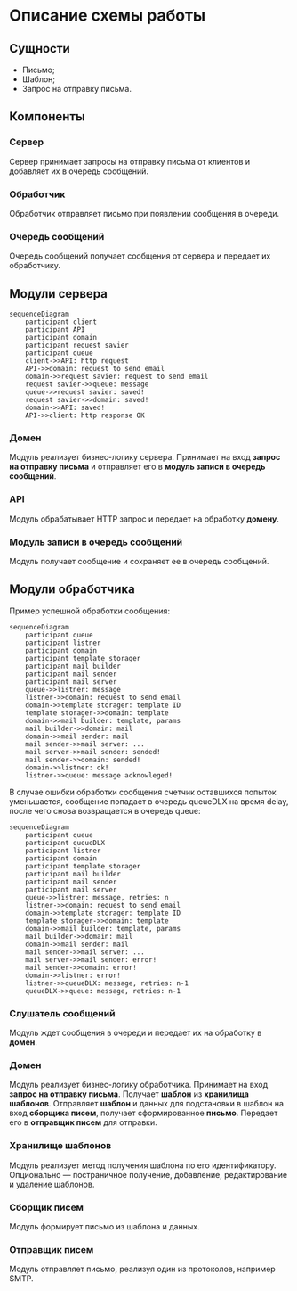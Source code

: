 # Описание схемы работы

## Сущности

* Письмо;
* Шаблон;
* Запрос на отправку письма.

## Компоненты

### Сервер
Сервер принимает запросы на отправку письма от клиентов и добавляет их в очередь сообщений.

### Обработчик
Обработчик отправляет письмо при появлении сообщения в очереди.

### Очередь сообщений
Очередь сообщений получает сообщения от сервера и передает их обработчику.

## Модули сервера
```mermaid
sequenceDiagram
    participant client
    participant API
    participant domain
    participant request savier
    participant queue
    client->>API: http request
    API->>domain: request to send email
    domain->>request savier: request to send email
    request savier->>queue: message
    queue->>request savier: saved!
    request savier->>domain: saved!
    domain->>API: saved!
    API->>client: http response OK
```

### Домен
Модуль реализует бизнес-логику сервера. Принимает на вход **запрос на отправку письма** и отправляет его в **модуль записи в очередь сообщений**.

### API
Модуль обрабатывает HTTP запрос и передает на обработку **домену**.

### Модуль записи в очередь сообщений
Модуль получает сообщение и сохраняет ее в очередь сообщений.

## Модули обработчика

Пример успешной обработки сообщения:

```mermaid
sequenceDiagram
    participant queue
    participant listner
    participant domain
    participant template storager
    participant mail builder
    participant mail sender
    participant mail server
    queue->>listner: message
    listner->>domain: request to send email
    domain->>template storager: template ID
    template storager->>domain: template
    domain->>mail builder: template, params
    mail builder->>domain: mail
    domain->>mail sender: mail
    mail sender->>mail server: ...
    mail server->>mail sender: sended!
    mail sender->>domain: sended!
    domain->>listner: ok!
    listner->>queue: message acknowleged!
```

В случае ошибки обработки сообщения счетчик оставшихся попыток уменьшается, сообщение попадает в очередь queueDLX на время delay, после чего снова возвращается в очередь queue:

```mermaid
sequenceDiagram
    participant queue
    participant queueDLX
    participant listner
    participant domain
    participant template storager
    participant mail builder
    participant mail sender
    participant mail server
    queue->>listner: message, retries: n
    listner->>domain: request to send email
    domain->>template storager: template ID
    template storager->>domain: template
    domain->>mail builder: template, params
    mail builder->>domain: mail
    domain->>mail sender: mail
    mail sender->>mail server: ...
    mail server->>mail sender: error!
    mail sender->>domain: error!
    domain->>listner: error!
    listner->>queueDLX: message, retries: n-1
    queueDLX->>queue: message, retries: n-1
```

### Слушатель сообщений
Модуль ждет сообщения в очереди и передает их на обработку в **домен**.

### Домен
Модуль реализует бизнес-логику обработчика. Принимает на вход **запрос на отправку письма**. Получает **шаблон** из **хранилища шаблонов**. Отправляет **шаблон** и данных для подстановки в шаблон на вход **сборщика писем**, получает сформированное **письмо**. Передает его в **отправщик писем** для отправки.

### Хранилище шаблонов
Модуль реализует метод получения шаблона по его идентификатору. Опционально — постраничное получение, добавление, редактирование и удаление шаблонов.

### Сборщик писем
Модуль формирует письмо из шаблона и данных.

### Отправщик писем
Модуль отправляет письмо, реализуя один из протоколов, например SMTP.
